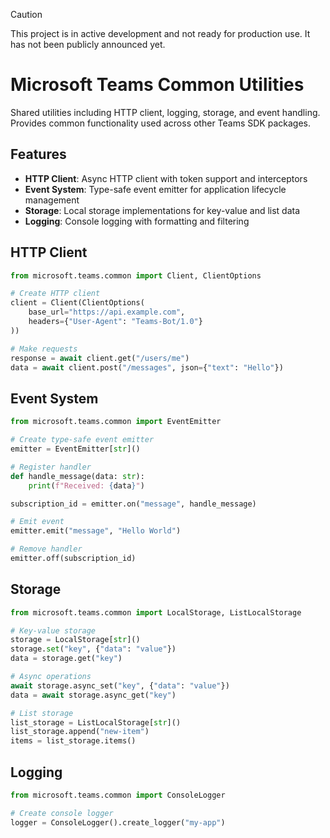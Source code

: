 > [!CAUTION]
> This project is in active development and not ready for production use. It has not been publicly announced yet.

# Microsoft Teams Common Utilities

Shared utilities including HTTP client, logging, storage, and event handling.
Provides common functionality used across other Teams SDK packages.

## Features

- **HTTP Client**: Async HTTP client with token support and interceptors
- **Event System**: Type-safe event emitter for application lifecycle management
- **Storage**: Local storage implementations for key-value and list data
- **Logging**: Console logging with formatting and filtering

## HTTP Client

```python
from microsoft.teams.common import Client, ClientOptions

# Create HTTP client
client = Client(ClientOptions(
    base_url="https://api.example.com",
    headers={"User-Agent": "Teams-Bot/1.0"}
))

# Make requests
response = await client.get("/users/me")
data = await client.post("/messages", json={"text": "Hello"})
```

## Event System

```python
from microsoft.teams.common import EventEmitter

# Create type-safe event emitter
emitter = EventEmitter[str]()

# Register handler
def handle_message(data: str):
    print(f"Received: {data}")

subscription_id = emitter.on("message", handle_message)

# Emit event
emitter.emit("message", "Hello World")

# Remove handler
emitter.off(subscription_id)
```

## Storage

```python
from microsoft.teams.common import LocalStorage, ListLocalStorage

# Key-value storage
storage = LocalStorage[str]()
storage.set("key", {"data": "value"})
data = storage.get("key")

# Async operations
await storage.async_set("key", {"data": "value"})
data = await storage.async_get("key")

# List storage
list_storage = ListLocalStorage[str]()
list_storage.append("new-item")
items = list_storage.items()
```

## Logging

```python
from microsoft.teams.common import ConsoleLogger

# Create console logger
logger = ConsoleLogger().create_logger("my-app")
```
